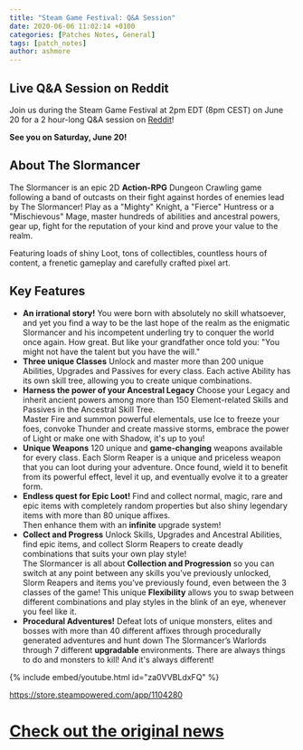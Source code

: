 ```yaml
---
title: "Steam Game Festival: Q&A Session"
date: 2020-06-06 11:02:14 +0100
categories: [Patches Notes, General]
tags: [patch_notes]
author: ashmore
---
```

**Live Q&A Session on Reddit**
------------------------------

  
Join us during the Steam Game Festival at 2pm EDT (8pm CEST) on June 20 for a 2 hour-long Q&A session on [Reddit](https://www.reddit.com/r/Slormancer/)!  
  
**See you on Saturday, June 20!**  
  
  

**About The Slormancer**
------------------------

  
The Slormancer is an epic 2D **Action-RPG** Dungeon Crawling game following a band of outcasts on their fight against hordes of enemies lead by The Slormancer! Play as a "Mighty" Knight, a "Fierce" Huntress or a "Mischievous" Mage, master hundreds of abilities and ancestral powers, gear up, fight for the reputation of your kind and prove your value to the realm.  
  
Featuring loads of shiny Loot, tons of collectibles, countless hours of content, a frenetic gameplay and carefully crafted pixel art.  
  
  

**Key Features**
----------------

  

* **An irrational story!**
You were born with absolutely no skill whatsoever, and yet you find a way to be the last hope of the realm as the enigmatic Slormancer and his incompetent underling try to conquer the world once again. How great. But like your grandfather once told you: "You might not have the talent but you have the will."  
* **Three unique Classes**
Unlock and master more than 200 unique Abilities, Upgrades and Passives for every class. Each active Ability has its own skill tree, allowing you to create unique combinations.  
* **Harness the power of your Ancestral Legacy**
Choose your Legacy and inherit ancient powers among more than 150 Element-related Skills and Passives in the Ancestral Skill Tree.  
Master Fire and summon powerful elementals, use Ice to freeze your foes, convoke Thunder and create massive storms, embrace the power of Light or make one with Shadow, it's up to you!  
* **Unique Weapons**
120 unique and **game-changing** weapons available for every class. Each Slorm Reaper is a unique and priceless weapon that you can loot during your adventure. Once found, wield it to benefit from its powerful effect, level it up, and eventually evolve it to a greater form.  
* **Endless quest for Epic Loot!**
Find and collect normal, magic, rare and epic items with completely random properties but also shiny legendary items with more than 80 unique affixes.  
Then enhance them with an **infinite** upgrade system!  
* **Collect and Progress**
Unlock Skills, Upgrades and Ancestral Abilities, find epic items, and collect Slorm Reapers to create deadly combinations that suits your own play style!  
The Slormancer is all about **Collection and Progression** so you can switch at any point between any skills you’ve previously unlocked, Slorm Reapers and items you’ve previously found, even between the 3 classes of the game! This unique **Flexibility** allows you to swap between different combinations and play styles in the blink of an eye, whenever you feel like it.  
* **Procedural Adventures!**
Defeat lots of unique monsters, elites and bosses with more than 40 different affixes through procedurally generated adventures and hunt down The Slormancer’s Warlords through 7 different **upgradable** environments. There are always things to do and monsters to kill! And it's always different!
  
  
  
{% include embed/youtube.html id="za0VVBLdxFQ" %}  
  
  
  
<https://store.steampowered.com/app/1104280>  
  

# <a href="https://steamstore-a.akamaihd.net/news/externalpost/steam_community_announcements/3157533729858857159" target="_blank">Check out the original news</a>